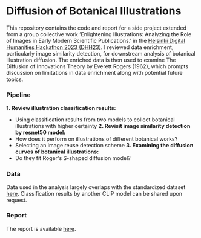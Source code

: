 # Diffusion of Botanical Illustrations

This repository contains the code and report for a side project extended from a group collective work ’Enlightening Illustrations: Analyzing the Role of Images in Early Modern Scientific Publications.’ in the [Helsinki Digital Humanities Hackathon 2023 (DHH23)](https://www.helsinki.fi/en/digital-humanities/helsinki-digital-humanities-hackathon-2023-dhh23). I reviewed data enrichment, particularly image similarity detection, for downstream analysis of botanical illustration diffusion. The enriched data is then used to examine The Diffusion of Innovations Theory by Everett Rogers (1962), which prompts discussion on limitations in data enrichment along with potential future topics.


### Pipeline
**1. Review illustration classification results:**
   - Using classification results from two models to collect botanical illustrations with higher certainty
**2. Revisit image similarity detection by resnet50 model:**
   - How does it perform on illustrations of different botanical works?
   - Selecting an image reuse detection scheme
**3. Examining the diffusion curves of botanical illustrations:**
   - Do they fit Roger's S-shaped diffusion model?

### Data
Data used in the analysis largely overlaps with the standardized dataset [here](https://github.com/dhh23/early_modern_data#early_modern_data).
Classification results by another CLIP model can be shared upon request.

### Report
The report is available [here](https://github.com/sol080/illureuse_diffussion/blob/main/report.pdf).
